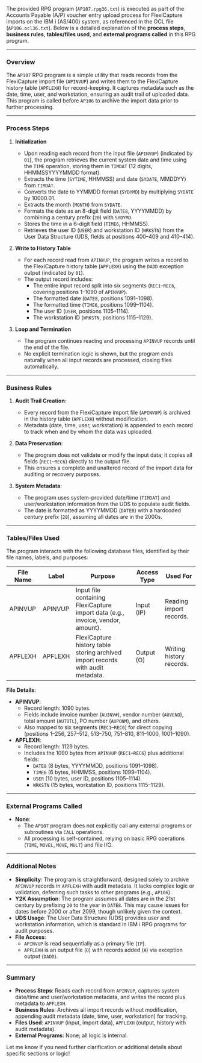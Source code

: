 The provided RPG program (`AP107.rpg36.txt`) is executed as part of the Accounts Payable (A/P) voucher entry upload process for FlexiCapture imports on the IBM i (AS/400) system, as referenced in the OCL file (`AP106.ocl36.txt`). Below is a detailed explanation of the **process steps**, **business rules**, **tables/files used**, and **external programs called** in this RPG program.

---

### **Overview**
The `AP107` RPG program is a simple utility that reads records from the FlexiCapture import file (`APINVUP`) and writes them to the FlexiCapture history table (`APFLEXH`) for record-keeping. It captures metadata such as the date, time, user, and workstation, ensuring an audit trail of uploaded data. This program is called before `AP106` to archive the import data prior to further processing.

---

### **Process Steps**

1. **Initialization**
   - Upon reading each record from the input file (`APINVUP`) (indicated by `01`), the program retrieves the current system date and time using the `TIME` operation, storing them in `TIMDAT` (12 digits, HHMMSSYYYYMMDD format).
   - Extracts the time (`SYTIME`, HHMMSS) and date (`SYDATE`, MMDDYY) from `TIMDAT`.
   - Converts the date to YYMMDD format (`SYDYMD`) by multiplying `SYDATE` by 10000.01.
   - Extracts the month (`MONTH`) from `SYDATE`.
   - Formats the date as an 8-digit field (`DATE8`, YYYYMMDD) by combining a century prefix (`20`) with `SYDYMD`.
   - Stores the time in a 6-digit field (`TIME6`, HHMMSS).
   - Retrieves the user ID (`USER`) and workstation ID (`WRKSTN`) from the User Data Structure (UDS, fields at positions 400–409 and 410–414).

2. **Write to History Table**
   - For each record read from `APINVUP`, the program writes a record to the FlexiCapture history table (`APFLEXH`) using the `DADD` exception output (indicated by `01`).
   - The output record includes:
     - The entire input record split into six segments (`REC1`–`REC6`, covering positions 1–1090 of `APINVUP`).
     - The formatted date (`DATE8`, positions 1091–1098).
     - The formatted time (`TIME6`, positions 1099–1104).
     - The user ID (`USER`, positions 1105–1114).
     - The workstation ID (`WRKSTN`, positions 1115–1129).

3. **Loop and Termination**
   - The program continues reading and processing `APINVUP` records until the end of the file.
   - No explicit termination logic is shown, but the program ends naturally when all input records are processed, closing files automatically.

---

### **Business Rules**

1. **Audit Trail Creation**:
   - Every record from the FlexiCapture import file (`APINVUP`) is archived in the history table (`APFLEXH`) without modification.
   - Metadata (date, time, user, workstation) is appended to each record to track when and by whom the data was uploaded.

2. **Data Preservation**:
   - The program does not validate or modify the input data; it copies all fields (`REC1`–`REC6`) directly to the output file.
   - This ensures a complete and unaltered record of the import data for auditing or recovery purposes.

3. **System Metadata**:
   - The program uses system-provided date/time (`TIMDAT`) and user/workstation information from the UDS to populate audit fields.
   - The date is formatted as YYYYMMDD (`DATE8`) with a hardcoded century prefix (`20`), assuming all dates are in the 2000s.

---

### **Tables/Files Used**

The program interacts with the following database files, identified by their file names, labels, and purposes:

| **File Name** | **Label** | **Purpose**                                                                 | **Access Type** | **Used For** |
|---------------|-----------|-----------------------------------------------------------------------------|-----------------|----------------|
| APINVUP       | APINVUP   | Input file containing FlexiCapture import data (e.g., invoice, vendor, amount). | Input (IP)      | Reading import records. |
| APFLEXH       | APFLEXH   | FlexiCapture history table storing archived import records with audit metadata. | Output (O)      | Writing history records. |

**File Details**:
- **APINVUP**:
  - Record length: 1090 bytes.
  - Fields include invoice number (`AUINV#`), vendor number (`AUVEND`), total amount (`AUTOTL`), PO number (`AUPONM`), and others.
  - Also mapped to six segments (`REC1`–`REC6`) for direct copying (positions 1–256, 257–512, 513–750, 751–810, 811–1000, 1001–1090).
- **APFLEXH**:
  - Record length: 1129 bytes.
  - Includes the 1090 bytes from `APINVUP` (`REC1`–`REC6`) plus additional fields:
    - `DATE8` (8 bytes, YYYYMMDD, positions 1091–1098).
    - `TIME6` (6 bytes, HHMMSS, positions 1099–1104).
    - `USER` (10 bytes, user ID, positions 1105–1114).
    - `WRKSTN` (15 bytes, workstation ID, positions 1115–1129).

---

### **External Programs Called**

- **None**:
  - The `AP107` program does not explicitly call any external programs or subroutines via `CALL` operations.
  - All processing is self-contained, relying on basic RPG operations (`TIME`, `MOVEL`, `MOVE`, `MULT`) and file I/O.

---

### **Additional Notes**

- **Simplicity**: The program is straightforward, designed solely to archive `APINVUP` records in `APFLEXH` with audit metadata. It lacks complex logic or validation, deferring such tasks to other programs (e.g., `AP106`).
- **Y2K Assumption**: The program assumes all dates are in the 21st century by prefixing `20` to the year in `DATE8`. This may cause issues for dates before 2000 or after 2099, though unlikely given the context.
- **UDS Usage**: The User Data Structure (UDS) provides user and workstation information, which is standard in IBM i RPG programs for audit purposes.
- **File Access**:
  - `APINVUP` is read sequentially as a primary file (`IP`).
  - `APFLEXH` is an output file (`O`) with records added (`A`) via exception output (`DADD`).

---

### **Summary**

- **Process Steps**: Reads each record from `APINVUP`, captures system date/time and user/workstation metadata, and writes the record plus metadata to `APFLEXH`.
- **Business Rules**: Archives all import records without modification, appending audit metadata (date, time, user, workstation) for tracking.
- **Files Used**: `APINVUP` (input, import data), `APFLEXH` (output, history with audit metadata).
- **External Programs**: None; all logic is internal.

Let me know if you need further clarification or additional details about specific sections or logic!